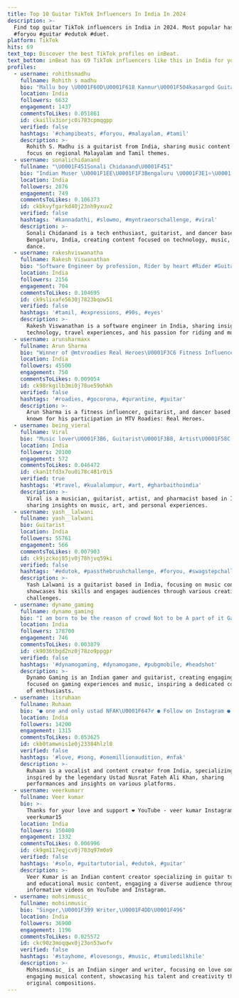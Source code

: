 ```yaml
---
title: Top 10 Guitar TikTok Influencers In India In 2024
description: >-
  Find top guitar TikTok influencers in India in 2024. Most popular hashtags:
  #foryou #guitar #edutok #duet.
platform: TikTok
hits: 69
text_top: Discover the best TikTok profiles on inBeat.
text_bottom: inBeat has 69 TikTok influencers like this in India for you to pitch.
profiles:
  - username: rohithsmadhu
    fullname: Rohith s madhu
    bio: "Mallu boy \U0001F60D\U0001F618 Kannur\U0001F504kasargod Guitarist ✌\U0001F3FB"
    location: India
    followers: 6632
    engagement: 1437
    commentsToLikes: 0.051861
    id: ckaillv3iorjc0i783cpmqgpp
    verified: false
    hashtags: '#champibeats, #foryou, #malayalam, #tamil'
    description: >-
      Rohith S. Madhu is a guitarist from India, sharing music content with a
      focus on regional Malayalam and Tamil themes.
  - username: sonalichidanand
    fullname: "\U0001F451Sonali Chidanand\U0001F451"
    bio: "Indian Muser \U0001F1EE\U0001F1F3Bengaluru \U0001F3E1⭐\U0001F60D Techie \U0001F60EGuitarist \U0001F3B8Dancer \U0001F483 Mantra for Like "
    location: India
    followers: 2876
    engagement: 749
    commentsToLikes: 0.106373
    id: ckbkvyfgarkd40j23nh9yxuv2
    verified: false
    hashtags: '#kannadathi, #slowmo, #myntraeorschallenge, #viral'
    description: >-
      Sonali Chidanand is a tech enthusiast, guitarist, and dancer based in
      Bengaluru, India, creating content focused on technology, music, and
      dance.
  - username: rakeshviswanatha
    fullname: Rakesh Viswanathan
    bio: "Software Engineer by profession, Rider by heart #Rider #Guitarist #Traveler ✌\U0001F3FD"
    location: India
    followers: 2156
    engagement: 704
    commentsToLikes: 0.104695
    id: ck9slixafe5630j7823bqow51
    verified: false
    hashtags: '#tamil, #expressions, #90s, #eyes'
    description: >-
      Rakesh Viswanathan is a software engineer in India, sharing insights on
      technology, travel experiences, and his passion for riding and music.
  - username: arunsharmaxx
    fullname: Arun Sharma
    bio: "Winner of @mtvroadies Real Heroes\U0001F3C6 Fitness Influencer Guitarist Dancer"
    location: India
    followers: 45500
    engagement: 750
    commentsToLikes: 0.009054
    id: ck98rkgilb3mi0j78ue59ohkh
    verified: false
    hashtags: '#roadies, #gocorona, #qurantine, #guitar'
    description: >-
      Arun Sharma is a fitness influencer, guitarist, and dancer based in India,
      known for his participation in MTV Roadies: Real Heroes.
  - username: being_vieral
    fullname: Viral
    bio: "Music lover\U0001F3B6, Guitarist\U0001F3B8, Artist\U0001F58C, Pharmacist \U0001F48A, barodian \U0001F3E0, #being_vieral"
    location: India
    followers: 20100
    engagement: 572
    commentsToLikes: 0.046472
    id: ckan1tfd3x7ou0i78c481r0i5
    verified: true
    hashtags: '#travel, #kualalumpur, #art, #gharbaithoindia'
    description: >-
      Viral is a musician, guitarist, artist, and pharmacist based in India,
      sharing insights on music, art, and personal experiences.
  - username: yash__lalwani
    fullname: yash__lalwani
    bio: Guitarist
    location: India
    followers: 55761
    engagement: 566
    commentsToLikes: 0.007903
    id: ck9jzckoj85jv0j78hjvq59ki
    verified: false
    hashtags: '#edutok, #passthebrushchallenge, #foryou, #swagstepchallenge'
    description: >-
      Yash Lalwani is a guitarist based in India, focusing on music content that
      showcases his skills and engages audiences through various creative
      challenges.
  - username: dynamo_gamimg
    fullname: dynamo_gaming
    bio: "I am born to be the reason of crowd Not to be A part of it Gamer\U0001F3AE/guitarist\U0001F3BB"
    location: India
    followers: 178700
    engagement: 746
    commentsToLikes: 0.003879
    id: ck9036tbgd2nz0j78zo9ppgpr
    verified: false
    hashtags: '#dynamogaming, #dynamogame, #pubgmobile, #headshot'
    description: >-
      Dynamo Gaming is an Indian gamer and guitarist, creating engaging content
      focused on gaming experiences and music, inspiring a dedicated community
      of enthusiasts.
  - username: itsruhaan
    fullname: Ruhaan
    bio: "● one and only ustad NFAK\U0001F647‍♂️ ● Follow on Instagram ● Thank you tiktok india \U0001F495"
    location: India
    followers: 14200
    engagement: 1315
    commentsToLikes: 0.053625
    id: ckb0tamwnis1e0j23384hlzl8
    verified: false
    hashtags: '#love, #song, #onemillionaudition, #nfak'
    description: >-
      Ruhaan is a vocalist and content creator from India, specializing in music
      inspired by the legendary Ustad Nusrat Fateh Ali Khan, sharing
      performances and insights on various platforms.
  - username: veerkumarr
    fullname: Veer kumar
    bio: >-
      Thanks for your love and support ❤️ YouTube - veer kumar Instagram -
      veerkumar15
    location: India
    followers: 150400
    engagement: 1332
    commentsToLikes: 0.006996
    id: ck9gm117eqjcv0j783q97m0o9
    verified: false
    hashtags: '#solo, #guitartutorial, #edutok, #guitar'
    description: >-
      Veer Kumar is an Indian content creator specializing in guitar tutorials
      and educational music content, engaging a diverse audience through
      informative videos on YouTube and Instagram.
  - username: mohsinmusic_
    fullname: mohsinmusic_
    bio: "Singer,\U0001F399️ Writer,\U0001F4DD\U0001F496"
    location: India
    followers: 36900
    engagement: 1196
    commentsToLikes: 0.025572
    id: ckc90z3moqqwx0j23on53wofv
    verified: false
    hashtags: '#stayhome, #lovesongs, #music, #tumiledilkhile'
    description: >-
      Mohsinmusic_ is an Indian singer and writer, focusing on love songs and
      engaging musical content, showcasing his talent and creativity through
      original compositions.
---
```


